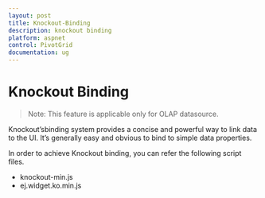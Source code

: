 ```yaml
---
layout: post
title: Knockout-Binding
description: knockout binding
platform: aspnet
control: PivotGrid
documentation: ug
---
```


# Knockout Binding

> Note: This feature is applicable only for OLAP datasource.

Knockout’sbinding system provides a concise and powerful way to link data to the UI. It’s generally easy and obvious to bind to simple data properties.

In order to achieve Knockout binding, you can refer the following script files.

* knockout-min.js
* ej.widget.ko.min.js